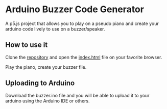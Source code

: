 # Arduino Buzzer Code Generator
A p5.js project that allows you to play on a pseudo piano and create your arduino code lively to use on a buzzer/speaker.   

## How to use it
Clone the [repository](https://github.com/ThiagoAugustoSM/arduino-buzzer-code-generator.git) and open the [index.html](./index.html) file on your favorite browser.

Play the piano, create your buzzer file. 

## Uploading to Arduino
Download the buzzer.ino file and you will be able to upload it to your arduino using the Arduino IDE or others.
